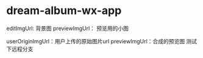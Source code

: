 # dream-album-wx-app


editImgUrl: 背景图
previewImgUrl： 预览用的小图

userOriginImgUrl：用户上传的原始图片url
previewImgUrl：合成的预览图
测试下远程分支
